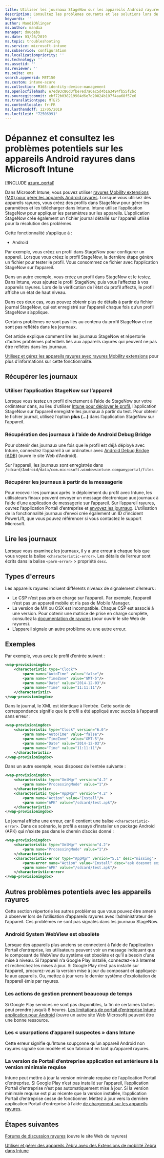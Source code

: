 ```yaml
---
title: Utiliser les journaux StageNow sur les appareils Android rayures dans Microsoft Intune-Azure | Microsoft Docs
description: Consultez les problèmes courants et les solutions lors de l’utilisation de StageNow sur des appareils Android avec Microsoft Intune. Découvrez également comment obtenir des journaux et des exemples de lecture des journaux en cas de réussite ou d’erreurs.
keywords: ''
author: MandiOhlinger
ms.author: mandia
manager: dougeby
ms.date: 03/26/2019
ms.topic: troubleshooting
ms.service: microsoft-intune
ms.subservice: configuration
ms.localizationpriority: ''
ms.technology: ''
ms.assetid: ''
ms.reviewer: ''
ms.suite: ems
search.appverid: MET150
ms.custom: intune-azure
ms.collection: M365-identity-device-management
ms.openlocfilehash: e7ed93c86d3fbe7ed7a6ac5d4b1a3494fb55f2bc
ms.sourcegitcommit: ebf72b038219904d6e7d20024b107f4aa68f57e6
ms.translationtype: MTE75
ms.contentlocale: fr-FR
ms.lasthandoff: 12/05/2019
ms.locfileid: "72506991"
---
```

# <a name="troubleshoot-and-see-potential-issues-on-android-zebra-devices-in-microsoft-intune"></a>Dépannez et consultez les problèmes potentiels sur les appareils Android rayures dans Microsoft Intune

[!INCLUDE [azure_portal](../includes/azure_portal.md)]

Dans Microsoft Intune, vous pouvez utiliser [rayures Mobility extensions (MX) pour gérer les appareils Android rayures](android-zebra-mx-overview.md). Lorsque vous utilisez des appareils rayures, vous créez des profils dans StageNow pour gérer les paramètres et les télécharger dans Intune. Intune utilise l’application StageNow pour appliquer les paramètres sur les appareils. L’application StageNow crée également un fichier journal détaillé sur l’appareil utilisé pour la résolution des problèmes.

Cette fonctionnalité s’applique à :

- Android

Par exemple, vous créez un profil dans StageNow pour configurer un appareil. Lorsque vous créez le profil StageNow, la dernière étape génère un fichier pour tester le profil. Vous consommez ce fichier avec l’application StageNow sur l’appareil.

Dans un autre exemple, vous créez un profil dans StageNow et le testez. Dans Intune, vous ajoutez le profil StageNow, puis vous l’affectez à vos appareils rayures. Lors de la vérification de l’état du profil affecté, le profil affiche un état de haut niveau.

Dans ces deux cas, vous pouvez obtenir plus de détails à partir du fichier journal StageNow, qui est enregistré sur l’appareil chaque fois qu’un profil StageNow s’applique.

Certains problèmes ne sont pas liés au contenu du profil StageNow et ne sont pas reflétés dans les journaux.

Cet article explique comment lire les journaux StageNow et répertorie d’autres problèmes potentiels liés aux appareils rayures qui peuvent ne pas être reflétés dans les journaux.

[Utilisez et gérez les appareils rayures avec rayures Mobility extensions](android-zebra-mx-overview.md) pour plus d’informations sur cette fonctionnalité.

## <a name="get-the-logs"></a>Récupérer les journaux

### <a name="use-the-stagenow-app-on-the-device"></a>Utiliser l’application StageNow sur l’appareil
Lorsque vous testez un profil directement à l’aide de StageNow sur votre ordinateur dans, au lieu d’utiliser [Intune pour déployer le profil](android-zebra-mx-overview.md#step-4-create-a-device-management-profile-in-stagenow), l’application StageNow sur l’appareil enregistre les journaux à partir du test. Pour obtenir le fichier journal, utilisez l’option **plus (...)** dans l’application StageNow sur l’appareil.

### <a name="get-logs-using-android-debug-bridge"></a>Récupération des journaux à l’aide de Android Debug Bridge
Pour obtenir des journaux une fois que le profil est déjà déployé avec Intune, connectez l’appareil à un ordinateur avec [Android Debug Bridge (ADB)](https://developer.android.com/studio/command-line/adb) (ouvre le site Web d’Android).

Sur l’appareil, les journaux sont enregistrés dans `/sdcard/Android/data/com.microsoft.windowsintune.companyportal/files`

### <a name="get-logs-from-email"></a>Récupérer les journaux à partir de la messagerie
Pour recevoir les journaux après le déploiement du profil avec Intune, les utilisateurs finaux peuvent envoyer un message électronique aux journaux à l’aide d’une application de messagerie sur l’appareil. Sur l’appareil rayures, ouvrez l’application Portail d’entreprise et [envoyez les journaux](https://docs.microsoft.com/intune-user-help/send-logs-to-your-it-admin-by-email-android). L’utilisation de la fonctionnalité journaux d’envoi crée également un ID d’incident PowerLift, que vous pouvez référencer si vous contactez le support Microsoft.

## <a name="read-the-logs"></a>Lire les journaux

Lorsque vous examinez les journaux, il y a une erreur à chaque fois que vous voyez la balise `<characteristic-error>`. Les détails de l’erreur sont écrits dans la balise `<parm-error>` > propriété `desc`.

## <a name="error-types"></a>Types d'erreurs

Les appareils rayures incluent différents niveaux de signalement d’erreurs :

- Le CSP n’est pas pris en charge sur l’appareil. Par exemple, l’appareil n’est pas un appareil mobile et n’a pas de Mobile Manager.
- La version de MX ou OSX est incompatible. Chaque CSP est associé à une version. Pour obtenir une matrice de prise en charge complète, consultez la [documentation de rayures](http://techdocs.zebra.com/mx/) (pour ouvrir le site Web de rayures).
- L’appareil signale un autre problème ou une autre erreur.

## <a name="examples"></a>Exemples

Par exemple, vous avez le profil d’entrée suivant :

```xml
<wap-provisioningdoc>
    <characteristic type="Clock">
        <parm name="AutoTime" value="false"/>
        <parm name="TimeZone" value="GMT-5"/>
        <parm name="Date" value="2014-12-03"/>
        <parm name="Time" value="11:11:11"/>
    </characteristic>
</wap-provisioningdoc>
```

Dans le journal, le XML est identique à l’entrée. Cette sortie de correspondance signifie que le profil a été appliqué avec succès à l’appareil sans erreur :

```xml
<wap-provisioningdoc>
    <characteristic type="Clock" version="6.0">
        <parm name="AutoTime" value="false"/>
        <parm name="TimeZone" value="GMT-5"/>
        <parm name="Date" value="2014-12-03"/>
        <parm name="Time" value="11:11:11"/>
    </characteristic>
</wap-provisioningdoc>
```

Dans un autre exemple, vous disposez de l’entrée suivante :

```xml
<wap-provisioningdoc>
    <characteristic type="XmlMgr" version="4.2" >
        <parm name="ProcessingMode" value="1"/>
    </characteristic>
    <characteristic type="AppMgr" version="4.2" >
        <parm name="Action" value="Install"/>
        <parm name="APK" value="/sdcard/test.apk"/>
    </characteristic>
</wap-provisioningdoc>
```

Le journal affiche une erreur, car il contient une balise `<characteristic-error>`. Dans ce scénario, le profil a essayé d’installer un package Android (APK) qui n’existe pas dans le chemin d’accès donné :

```xml
<wap-provisioningdoc>
    <characteristic type="XmlMgr" version="4.2">
        <parm name="ProcessingMode" value="1"/>
    </characteristic>
    <characteristic-error type="AppMgr" version="5.1" desc="missing">
        <parm-error name="Action" value="Install" desc="apk doesnot exist in the path"/>
        <parm name="APK" value="/sdcard/test.apk"/>
    </characteristic-error>
</wap-provisioningdoc>
```

## <a name="other-potential-issues-with-zebra-devices"></a>Autres problèmes potentiels avec les appareils rayures

Cette section répertorie les autres problèmes que vous pouvez être amené à observer lors de l’utilisation d’appareils rayures avec l’administrateur de l’appareil. Ces problèmes ne sont pas signalés dans les journaux StageNow.

### <a name="android-system-webview-is-out-of-date"></a>Android System WebView est obsolète

Lorsque des appareils plus anciens se connectent à l’aide de l’application Portail d’entreprise, les utilisateurs peuvent voir un message indiquant que le composant de WebView du système est obsolète et qu’il a besoin d’une mise à niveau. Si l’appareil n’a Google Play installé, connectez-le à Internet et recherchez les mises à jour. Si Google Play n’est pas installé sur l’appareil, procurez-vous la version mise à jour du composant et appliquez-le aux appareils. Ou, mettez à jour vers le dernier système d’exploitation de l’appareil émis par rayures.

### <a name="management-actions-take-a-long-time"></a>Les actions de gestion prennent beaucoup de temps

Si Google Play services ne sont pas disponibles, la fin de certaines tâches peut prendre jusqu’à 8 heures. [Les limitations de portail d’entreprise Intune application pour Android](https://support.microsoft.com/help/3211588/limitations-of-intune-company-portal-app-for-android-in-china) (ouvre un autre site Web Microsoft) peuvent être une bonne ressource.

### <a name="device-spoofing-suspected-shows-in-intune"></a>Les « usurpations d’appareil suspectes » dans Intune

Cette erreur signifie qu’Intune soupçonne qu’un appareil Android non rayures signale son modèle et son fabricant en tant qu’appareil rayures.

### <a name="company-portal-app-is-older-than-minimum-required-version"></a>La version de Portail d’entreprise application est antérieure à la version minimale requise

Intune peut mettre à jour la version minimale requise de l’application Portail d’entreprise. Si Google Play n’est pas installé sur l’appareil, l’application Portail d’entreprise n’est pas automatiquement mise à jour. Si la version minimale requise est plus récente que la version installée, l’application Portail d’entreprise cesse de fonctionner. Mettez à jour vers la dernière application Portail d’entreprise à l’aide [de chargement sur les appareils rayures](android-zebra-mx-overview.md#sideload-the-company-portal-app).

## <a name="next-steps"></a>Étapes suivantes

[Forums de discussion rayures](https://developer.zebra.com/community/home/discussions) (ouvre le site Web de rayures)

[Utiliser et gérer des appareils Zebra avec des Extensions de mobilité Zebra dans Intune](android-zebra-mx-overview.md)
